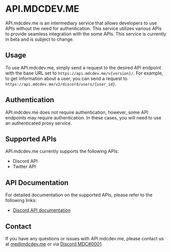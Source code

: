 # API.MDCDEV.ME

API.mdcdev.me is an intermediary service that allows developers to use APIs without the need for authentication. This service utilizes various APIs to provide seamless integration with the some APIs. This service is currently in beta and is subject to change.

## Usage

To use API.mdcdev.me, simply send a request to the desired API endpoint with the base URL set to `https://api.mdcdev.me/v{version}/`. For example, to get information about a user, you can send a request to `https://api.mdcdev.me/v2/discord/users/{user_id}`.

## Authentication

API.mdcdev.me does not require authentication, however, some API endpoints may require authentication. In these cases, you will need to use an authenticated proxy service.

## Supported APIs

API.mdcdev.me currently supports the following APIs:

- Discord API
- Twitter API

## API Documentation

For detailed documentation on the supported APIs, please refer to the following links:

- [Discord API documentation](https://discord.com/developers/docs/intro)

## Contact

If you have any questions or issues with API.mdcdev.me, please contact us at [me@mdcdev.me](mailto://me@mdcdev.me) or via [Discord MDC#0001](https://discord.com/users/1103388964485869609).
